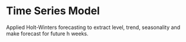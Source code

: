 # Time Series Model
Applied Holt-Winters forecasting to extract level, trend, seasonality and make forecast for future h weeks.
